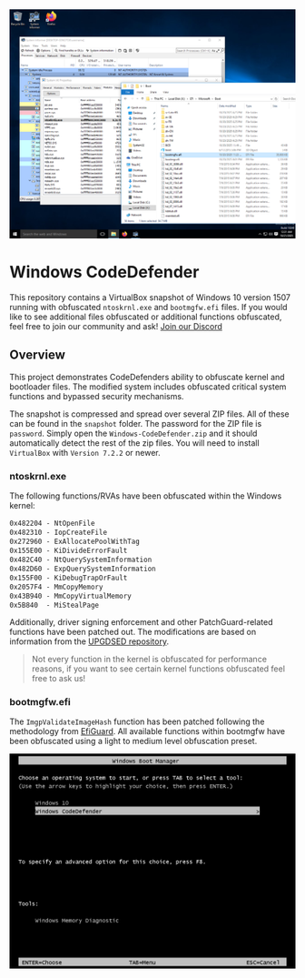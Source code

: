 <div align="center">
  <img src="screenshots/display.png" alt="Windows CodeDefender Screenshot" />
</div>

# Windows CodeDefender

This repository contains a VirtualBox snapshot of Windows 10 version 1507 running with obfuscated `ntoskrnl.exe` and `bootmgfw.efi` files. If you would like to see additional files obfuscated or additional functions obfuscated, feel free to join our community and ask! [Join our Discord](https://discord.gg/sgedeapTMm)

## Overview

This project demonstrates CodeDefenders ability to obfuscate kernel and bootloader files. The modified system includes obfuscated critical system functions and bypassed security mechanisms.

The snapshot is compressed and spread over several ZIP files. All of these can be found in the `snapshot` folder. The password for the ZIP file is `password`. Simply open the `Windows-CodeDefender.zip` and it should automatically detect the rest of the zip files. You will need to install `VirtualBox` with `Version 7.2.2` or newer. 

### ntoskrnl.exe

The following functions/RVAs have been obfuscated within the Windows kernel:

```
0x482204 - NtOpenFile
0x482310 - IopCreateFile
0x272960 - ExAllocatePoolWithTag
0x155E00 - KiDivideErrorFault
0x482C40 - NtQuerySystemInformation
0x482D60 - ExpQuerySystemInformation
0x155F00 - KiDebugTrapOrFault
0x2057F4 - MmCopyMemory
0x43B940 - MmCopyVirtualMemory
0x5B840  - MiStealPage
```

Additionally, driver signing enforcement and other PatchGuard-related functions have been patched out. The modifications are based on information from the [UPGDSED repository](https://github.com/hfiref0x/UPGDSED/blob/master/src/patterns.h). 

> Not every function in the kernel is obfuscated for performance reasons, if you want to see certain kernel functions obfuscated feel free to ask us!

### bootmgfw.efi

The `ImgpValidateImageHash` function has been patched following the methodology from [EfiGuard](https://github.com/Mattiwatti/EfiGuard). All available functions within bootmgfw have been obfuscated using a light to medium level obfuscation preset.

<div align="center">
  <img src="screenshots/boot-selection.png" alt="Windows CodeDefender Screenshot" />
</div>